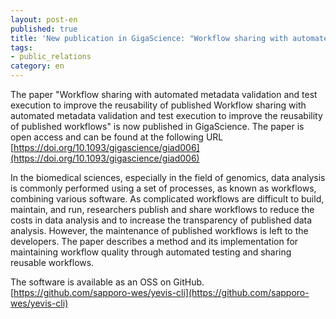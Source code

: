 ```yaml
---
layout: post-en
published: true
title: 'New publication in GigaScience: "Workflow sharing with automated metadata validation and test execution to improve the reusability of published workflows.'
tags:
- public_relations
category: en
---
```

The paper "Workflow sharing with automated metadata validation and test execution to improve the reusability of published Workflow sharing with automated metadata validation and test execution to improve the reusability of published workflows" is now published in GigaScience.
The paper is open access and can be found at the following URL
[https://doi.org/10.1093/gigascience/giad006](https://doi.org/10.1093/gigascience/giad006)

In the biomedical sciences, especially in the field of genomics, data analysis is commonly performed using a set of processes, as known as workflows, combining various software. As complicated workflows are difficult to build, maintain, and run, researchers publish and share workflows to reduce the costs in data analysis and to increase the transparency of published data analysis. However, the maintenance of published workflows is left to the developers. The paper describes a method and its implementation for maintaining workflow quality through automated testing and sharing reusable workflows.

The software is available as an OSS on GitHub.
[https://github.com/sapporo-wes/yevis-cli](https://github.com/sapporo-wes/yevis-cli)
